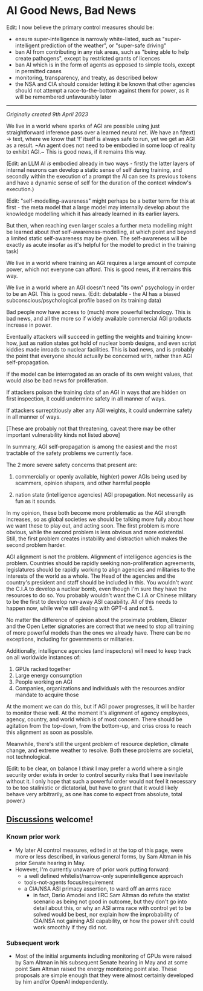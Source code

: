 # AI Good News, Bad News

Edit: I now believe the primary control measures should be:
- ensure super-intelligence is narrowly white-listed, such as "super-intelligent prediction of the weather", or "super-safe driving"
- ban AI from contributing in any risk areas, such as "being able to help create pathogens", except by restricted grants of licences
- ban AI which is in the form of agents as opposed to simple tools, except in permitted cases
- monitoring, transparency, and treaty, as described below
- the NSA and CIA should consider letting it be known that other agencies should not attempt a race-to-the-bottom against them for power, as it will be remembered unfavourably later

- - -

*Originally created 9th April 2023*

We live in a world where sparks of AGI are possible using just straightforward inference pass over a learned neural net. We have an f(text) -> text, where we know that ‘f’ itself is always safe to run, yet we get an AGI as a result. ~An agent does not need to be embodied in some loop of reality to exhibit AGI.~
This is good news, if it remains this way.

(Edit: an LLM AI *is* embodied already in two ways - firstly the latter layers of internal neurons can develop a static sense of self during training, and secondly within the execution of a prompt the AI can see its previous tokens and have a dynamic sense of self for the duration of the context window's execution.)

(Edit: "self-modelling-awareness" might perhaps be a better term for this at first - the meta model that a large model may internally develop about the knowledge modelling which it has already learned in its earlier layers.

But then, when reaching even larger scales a further meta modelling might be learned about *that* self-awareness-modelling, at which point and beyond a limited static self-awareness may be given. The self-awareness will be exactly as acute insofar as it's helpful for the model to predict in the training task)

We live in a world where training an AGI requires a large amount of compute power, which not everyone can afford.
This is good news, if it remains this way.

We live in a world where an AGI doesn't need "its own" psychology in order to be an AGI.
This is good news. (Edit: debatable - the AI has a biased subconscious/psychological profile based on its training data)

Bad people now have access to (much) more powerful technology.
This is bad news, and all the more so if widely available commercial AGI products increase in power.

Eventually attackers will succeed in getting the weights and training know-how, just as nation states got hold of nuclear bomb designs, and even script kiddies made inroads to nuclear facilities.
This is bad news, and is probably the point that everyone should actually be concerned with, rather than AGI self-propagation.

If the model can be interrogated as an oracle of its own weight values, that would also be bad news for proliferation.

If attackers poison the training data of an AGI in ways that are hidden on first inspection, it could undermine safety in all manner of ways.

If attackers surreptitiously alter any AGI weights, it could undermine safety in all manner of ways.

\[These are probably not that threatening, caveat there may be other important vulnerability kinds not listed above]

In summary, AGI self-propagation is among the easiest and the most tractable of the safety problems we currently face.

The 2 more severe safety concerns that present are:

1) commercially or openly available, high(er) power AGIs being used by scammers, opinion shapers, and other harmful people

2) nation state (intelligence agencies) AGI propagation. Not necessarily as fun as it sounds.

In my opinion, these both become more problematic as the AGI strength increases, so as global societies we should be talking more fully about how we want these to play out, and acting soon. The first problem is more obvious, while the second problem is less obvious and more existential. Still, the first problem creates instability and distraction which makes the second problem harder.

AGI alignment is not the problem. Alignment of intelligence agencies is the problem. Countries should be rapidly seeking non-proliferation agreements, 
legislatures should be rapidly working to align agencies and militaries to the interests of the world as a whole. The Head of the agencies and the country's president and staff should be included in this. You wouldn't want the C.I.A to develop a nuclear bomb, even though I'm sure they have the resources to do so. You probably wouldn't want the C.I.A or Chinese military to be the first to develop run-away ASI capability. All of this needs to happen now, while we're still dealing with GPT-4 and not 5.

No matter the difference of opinion about the proximate problem, Eliezer and the Open Letter signatories are correct that we need to stop all training of more powerful models than the ones we already have. There can be no exceptions, including for governments or militaries.

Additionally, intelligence agencies (and inspectors) will need to keep track on all worldwide instances of:
1) GPUs racked together
2) Large energy consumption
3) People working on AGI
4) Companies, organizations and individuals with the resources and/or mandate to acquire those

At the moment we can do this, but if AGI power progresses, it will be harder to monitor these well. At the moment it's alignment of agency employees, agency, country, and world which is of most concern. There should be agitation from the top-down, from the bottom-up, and criss cross to reach this alignment as soon as possible.

Meanwhile, there's still the urgent problem of resource depletion, climate change, and extreme weather to resolve. Both these problems are societal, not technological.

(Edit: to be clear, on balance I *think* I may prefer a world where a single security order exists in order to control security risks that I see inevitable without it. I only hope that such a powerful order would not feel it necessary to be too stalinistic or dictatorial, but have to grant that it would likely behave very arbitrarily, as one has come to expect from absolute, total power.)

## [Discussions](https://github.com/aliclark/the_wooden_sword/discussions) welcome!

### Known prior work
- My later AI control measures, edited in at the top of this page, were more or less described, in various general forms, by Sam Altman in his prior Senate hearing in May.
- However, I'm currently unaware of prior work putting forward:
  - a well defined whitelist/narrow-only superintelligence approach
  - tools-not-agents focus/requirement
  - a CIA/NSA ASI primacy assertion, to ward off an arms race
    - in fact, Dario Amodei and IIRC Sam Altman do refute the statist scenario as being not good in outcome, but they don't go into detail about this, or why an ASI arms race with control yet to be solved would be best, nor explain how the improbability of CIA/NSA not gaining ASI capability, or how the power shift could work smoothly if they did not.

### Subsequent work
- Most of the initial arguments including monitoring of GPUs were raised by Sam Altman in his subsequent Senate hearing in May and at some point Sam Altman raised the energy monitoring point also. These proposals are simple enough that they were almost certainly developed by him and/or OpenAI independently.

